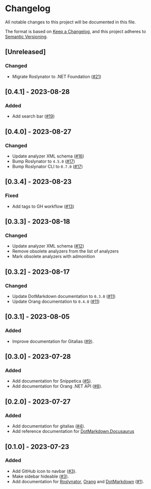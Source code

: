 # Changelog

All notable changes to this project will be documented in this file.

The format is based on [Keep a Changelog](https://keepachangelog.com/en/1.0.0/),
and this project adheres to [Semantic Versioning](https://semver.org/spec/v2.0.0.html).

## [Unreleased]

### Changed

- Migrate Roslynator to .NET Foundation ([#21](https://github.com/josefpihrt/josefpihrt.github.io/pull/21))

## [0.4.1] - 2023-08-28

### Added

- Add search bar ([#19](https://github.com/josefpihrt/josefpihrt.github.io/pull/19))

## [0.4.0] - 2023-08-27

### Changed

- Update analyzer XML schema ([#16](https://github.com/josefpihrt/josefpihrt.github.io/pull/16))
- Bump Roslynator to `4.5.0` ([#17](https://github.com/josefpihrt/josefpihrt.github.io/pull/17))
- Bump Roslynator CLI to `0.7.0` ([#17](https://github.com/josefpihrt/josefpihrt.github.io/pull/17))

## [0.3.4] - 2023-08-23

### Fixed

- Add tags to GH workflow ([#13](https://github.com/josefpihrt/josefpihrt.github.io/pull/13))

## [0.3.3] - 2023-08-18

### Changed

- Update analyzer XML schema ([#12](https://github.com/josefpihrt/josefpihrt.github.io/pull/12))
- Remove obsolete analyzers from the list of analyzers
- Mark obsolete analyzers with admonition

## [0.3.2] - 2023-08-17

### Changed

- Update DotMarkdown documentation to `0.3.0` ([#11](https://github.com/josefpihrt/josefpihrt.github.io/pull/11))
- Update Orang documentation to `0.4.0` ([#11](https://github.com/josefpihrt/josefpihrt.github.io/pull/11))

## [0.3.1] - 2023-08-05

### Added

- Improve documentation for Gitalias ([#9](https://github.com/josefpihrt/josefpihrt.github.io/pull/9)).

## [0.3.0] - 2023-07-28

### Added

- Add documentation for Snippetica ([#5](https://github.com/josefpihrt/josefpihrt.github.io/pull/5)).
- Add documentation for Orang .NET API ([#8](https://github.com/josefpihrt/josefpihrt.github.io/pull/8)).

## [0.2.0] - 2023-07-27

### Added

- Add documentation for gitalias ([#4](https://github.com/josefpihrt/josefpihrt.github.io/pull/4)).
- Add reference documentation for [DotMarkdown.Docusaurus](https://www.nuget.org/packages/DotMarkdown.Docusaurus)

## [0.1.0] - 2023-07-23

### Added

- Add GitHub icon to navbar ([#3](https://github.com/josefpihrt/josefpihrt.github.io/pull/3)).
- Make sidebar hideable ([#3](https://github.com/josefpihrt/josefpihrt.github.io/pull/3)).
- Add documentation for [Roslynator](https://github.com/josefpihrt/roslynator), [Orang](https://github.com/josefpihrt/orang) and [DotMarkdown](https://github.com/josefpihrt/dotmarkdown) ([#1](https://github.com/josefpihrt/josefpihrt.github.io/pull/1)).

